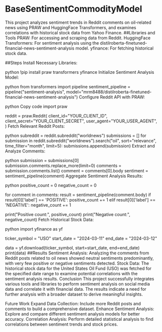 # BaseSentimentCommodityModel
This project analyzes sentiment trends in Reddit comments on oil-related news using PRAW and HuggingFace Transformers, and examines correlations with historical stock data from Yahoo Finance.
##Libraries and Tools
PRAW: For accessing and scraping data from Reddit.
HuggingFace Transformers: For sentiment analysis using the distilroberta-finetuned-financial-news-sentiment-analysis model.
yfinance: For fetching historical stock data.

##Steps
Install Necessary Libraries:

python
!pip install praw transformers yfinance
Initialize Sentiment Analysis Model:

python
from transformers import pipeline
sentiment_pipeline = pipeline("sentiment-analysis", model="mrm8488/distilroberta-finetuned-financial-news-sentiment-analysis")
Configure Reddit API with PRAW:

python
Copy code
import praw

reddit = praw.Reddit(
    client_id="YOUR_CLIENT_ID",
    client_secret="YOUR_CLIENT_SECRET",
    user_agent="YOUR_USER_AGENT",
)
Fetch Relevant Reddit Posts:

python
subreddit = reddit.subreddit("worldnews")
submissions = []
for submission in reddit.subreddit("worldnews").search("oil", sort="relevance", time_filter="month", limit=5):
    submissions.append(submission)
Extract and Analyze Comments:

python
submission = submissions[0]
submission.comments.replace_more(limit=0)
comments = submission.comments.list()
comment = comments[0].body
sentiment = sentiment_pipeline(comment)
Aggregate Sentiment Analysis Results:

python
positive_count = 0
negative_count = 0

for comment in comments:
    result = sentiment_pipeline(comment.body)
    if result[0]['label'] == 'POSITIVE':
        positive_count += 1
    elif result[0]['label'] == 'NEGATIVE':
        negative_count += 1

print("Positive count:", positive_count)
print("Negative count:", negative_count)
Fetch Historical Stock Data:

python
import yfinance as yf

ticker_symbol = "USO"
start_date = "2024-03-11"
end_date = "2024-03-12"

data = yf.download(ticker_symbol, start=start_date, end=end_date)
print(data)
##Results
Sentiment Analysis: Analyzing the comments from Reddit posts related to oil news showed neutral sentiments predominantly, with very few positive or negative sentiments detected.
Stock Data: The historical stock data for the United States Oil Fund (USO) was fetched for the specified date range to examine potential correlations with the sentiment analysis results.
Conclusion
This project successfully integrates various tools and libraries to perform sentiment analysis on social media data and correlate it with financial data. The results indicate a need for further analysis with a broader dataset to derive meaningful insights.

Future Work
Expand Data Collection: Include more Reddit posts and comments to build a comprehensive dataset.
Enhance Sentiment Analysis: Explore and compare different sentiment analysis models for better accuracy.
Correlation Analysis: Perform detailed statistical analysis to find correlations between sentiment trends and stock prices.
